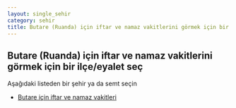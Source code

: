 ```yaml
---
layout: single_sehir
category: sehir
title: Butare (Ruanda) için iftar ve namaz vakitlerini görmek için bir ilçe/eyalet seç
---
```



## Butare (Ruanda) için iftar ve namaz vakitlerini görmek için bir ilçe/eyalet seç

Aşağıdaki listeden bir şehir ya da semt seçin


* [Butare için iftar ve namaz vakitleri](/iftar.html?sehir=Butare&ulke=Ruanda&state=Butare)
